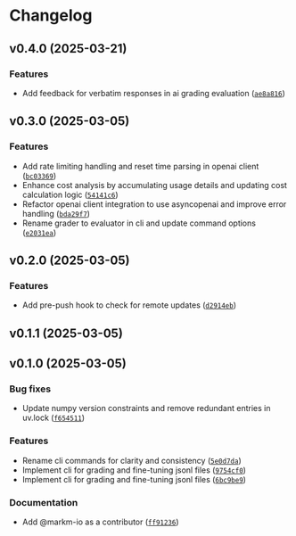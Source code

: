 # Changelog

## v0.4.0 (2025-03-21)

### Features

- Add feedback for verbatim responses in ai grading evaluation ([`ae8a816`](https://github.com/markm-io/ai-essay-evaluator/commit/ae8a816e8747a7deba00c6a075d6f4a0550d63e7))

## v0.3.0 (2025-03-05)

### Features

- Add rate limiting handling and reset time parsing in openai client ([`bc03369`](https://github.com/markm-io/ai-essay-evaluator/commit/bc03369ec2367f5b07b68d26dd5ce80fa0c8aafa))
- Enhance cost analysis by accumulating usage details and updating cost calculation logic ([`54141c6`](https://github.com/markm-io/ai-essay-evaluator/commit/54141c6826a368e91ec7b9b38224f807abac413d))
- Refactor openai client integration to use asyncopenai and improve error handling ([`bda29f7`](https://github.com/markm-io/ai-essay-evaluator/commit/bda29f727f0e9f602afcb78eb137bb758dbb536d))
- Rename grader to evaluator in cli and update command options ([`e2031ea`](https://github.com/markm-io/ai-essay-evaluator/commit/e2031ea9d2acb1f8fa11f0ddf1fa296f1ae2e0a2))

## v0.2.0 (2025-03-05)

### Features

- Add pre-push hook to check for remote updates ([`d2914eb`](https://github.com/markm-io/ai-essay-evaluator/commit/d2914eba7d64bf9b74aea4a17bd890cabb9081ac))

## v0.1.1 (2025-03-05)

## v0.1.0 (2025-03-05)

### Bug fixes

- Update numpy version constraints and remove redundant entries in uv.lock ([`f654511`](https://github.com/markm-io/ai-essay-evaluator/commit/f654511d4e9fe21ff5d782828a1dce9882b494ae))

### Features

- Rename cli commands for clarity and consistency ([`5e0d7da`](https://github.com/markm-io/ai-essay-evaluator/commit/5e0d7da7db17b0776d3e1d3bc310ccb1a5518553))
- Implement cli for grading and fine-tuning jsonl files ([`9754cf0`](https://github.com/markm-io/ai-essay-evaluator/commit/9754cf025df3fe756860216366122d75b4aebb99))
- Implement cli for grading and fine-tuning jsonl files ([`6bc9be9`](https://github.com/markm-io/ai-essay-evaluator/commit/6bc9be9cc268a956319b9065d3f3be3f54d896f2))

### Documentation

- Add @markm-io as a contributor ([`ff91236`](https://github.com/markm-io/ai-essay-evaluator/commit/ff912366d1c155713aaf4513bb93bd400593d525))
